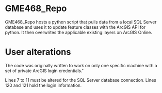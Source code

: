 # GME468_Repo
GME468_Repo hosts a python script that pulls data from a local SQL Server database and uses it to update feature classes with the ArcGIS API for python. It then overwrites the applicable existing layers on ArcGIS Online.

# User alterations
The code was originally written to work on only one specific machine with a set of private ArcGIS login credentials."

Lines 7 to 11 must be altered for the SQL Server database connection.
Lines 120 and 121 hold the login information.
